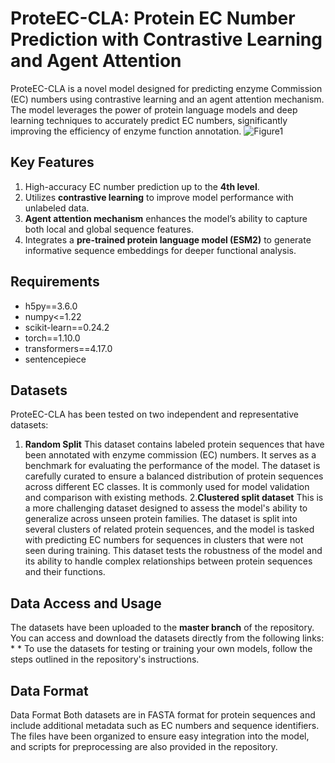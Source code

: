 # ProteEC-CLA: Protein EC Number Prediction with Contrastive Learning and Agent Attention
ProteEC-CLA is a novel model designed for predicting enzyme Commission (EC) numbers using contrastive learning and an agent attention mechanism. The model leverages the power of protein language models and deep learning techniques to accurately predict EC numbers, significantly improving the efficiency of enzyme function annotation.
![Figure1](https://github.com/user-attachments/assets/731a950a-8d5b-49ba-97c3-41c62e8ed23e)
## Key Features
1. High-accuracy EC number prediction up to the **4th level**.  
2. Utilizes **contrastive learning** to improve model performance with unlabeled data.  
3. **Agent attention mechanism** enhances the model’s ability to capture both local and global sequence features.  
4. Integrates a **pre-trained protein language model (ESM2)** to generate informative sequence embeddings for deeper functional analysis.
## Requirements
* h5py==3.6.0  
* numpy<=1.22  
* scikit-learn==0.24.2  
* torch==1.10.0  
* transformers==4.17.0  
* sentencepiece  
## Datasets
ProteEC-CLA has been tested on two independent and representative datasets:
1. **Random Split**
   This dataset contains labeled protein sequences that have been annotated with enzyme commission (EC) numbers. It serves as a benchmark for evaluating the performance of the model. The dataset is carefully curated to ensure a balanced distribution of protein sequences across different EC classes. It is commonly used for model validation and comparison with existing methods.
2.**Clustered split dataset**
  This is a more challenging dataset designed to assess the model's ability to generalize across unseen protein families. The dataset is split into several clusters of related protein sequences, and the model is tasked with predicting EC numbers for sequences in clusters that were not seen during training. This dataset tests the robustness of the model and its ability to handle complex relationships between protein sequences and their functions.
## Data Access and Usage
The datasets have been uploaded to the **master branch** of the repository. You can access and download the datasets directly from the following links:
* 
* 
To use the datasets for testing or training your own models, follow the steps outlined in the repository's instructions.
## Data Format
Data Format
Both datasets are in FASTA format for protein sequences and include additional metadata such as EC numbers and sequence identifiers. The files have been organized to ensure easy integration into the model, and scripts for preprocessing are also provided in the repository.
